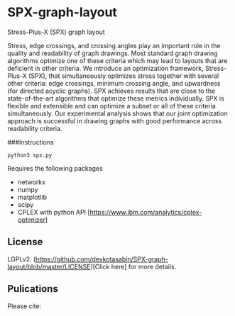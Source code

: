 # SPX-graph-layout
Stress-Plus-X (SPX) graph layout

Stress, edge crossings, and crossing angles play an important role in the quality and readability of graph drawings. Most standard graph drawing algorithms optimize one of these criteria which may lead to layouts that are deficient in other criteria. We introduce an optimization framework, Stress-Plus-X (SPX), that simultaneously optimizes stress together with several other criteria: edge crossings, minimum crossing angle, and upwardness (for directed acyclic graphs). SPX achieves results that are close to the state-of-the-art algorithms that optimize these metrics individually. SPX is flexible and extensible and can optimize a subset or all of these criteria simultaneously. Our experimental analysis shows that our joint optimization approach is successful in drawing graphs with good performance across readability criteria.

###Instructions

`python3 spx.py`

Requires the following packages
  * networkx
  * numpy
  * matplotlib
  * scipy
  * CPLEX with python API [https://www.ibm.com/analytics/cplex-optimizer]

## License
LGPLv2. (https://github.com/devkotasabin/SPX-graph-layout/blob/master/LICENSE)[Click here] for more details.

## Pulications

Please cite:




